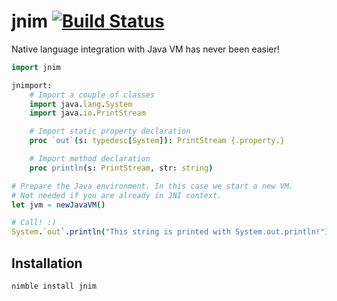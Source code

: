 # jnim [![Build Status](https://semaphoreci.com/api/v1/projects/0d22c364-1d81-4f38-8ba9-c440e1b6cd64/611216/badge.svg)](https://semaphoreci.com/yglukhov/jnim)

Native language integration with Java VM has never been easier!
```nim
import jnim

jnimport:
    # Import a couple of classes
    import java.lang.System
    import java.io.PrintStream

    # Import static property declaration
    proc `out`(s: typedesc[System]): PrintStream {.property.}

    # Import method declaration
    proc println(s: PrintStream, str: string)

# Prepare the Java environment. In this case we start a new VM.
# Not needed if you are already in JNI context.
let jvm = newJavaVM()

# Call! :)
System.`out`.println("This string is printed with System.out.println!")
```

## Installation
```sh
nimble install jnim
```

